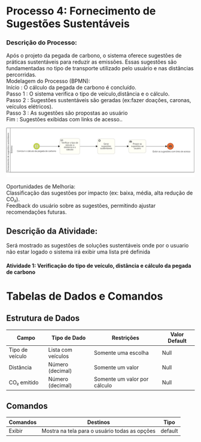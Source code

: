 # Processo 4: Fornecimento de Sugestões Sustentáveis
### Descrição do Processo:
Após o projeto da pegada de carbono, o sistema oferece sugestões de práticas sustentáveis ​​para reduzir as emissões. Essas sugestões são fundamentadas no tipo de transporte utilizado pelo usuário e nas distâncias percorridas. <br> 
Modelagem do Processo (BPMN):<br>
Início : O cálculo da pegada de carbono é concluído.<br>
Passo 1 : O sistema verifica o tipo de veículo,distância e o cálculo.<br>
Passo 2 : Sugestões sustentáveis ​​são geradas (ex:fazer doações, caronas, veículos elétricos).<br>
Passo 3 : As sugestões são propostas ao usuário <br>
Fim : Sugestões exibidas com links de acesso..<br>

![Diagrama BPMN](../images/3.3-4diag.png)<br>

Oportunidades de Melhoria:<br>
Classificação das sugestões por impacto (ex: baixa, média, alta redução de CO₂).<br>
Feedback do usuário sobre as sugestões, permitindo ajustar recomendações futuras.<br>

## Descrição da Atividade:
Será mostrado as sugestões de soluções sustentáveis onde por o usuario não estar logado o sistema irá exibir uma lista pré definida   
#### Atividade 1: Verificação do tipo de veículo, distância e cálculo da pegada de carbono

# Tabelas de Dados e Comandos

## Estrutura de Dados

| Campo          | Tipo de Dado        | Restrições                | Valor Default |
|----------------|---------------------|---------------------------|---------------|
| Tipo de veículo | Lista com veículos  | Somente uma escolha       | Null          |
| Distância      | Número (decimal)    | Somente um valor          | Null          |
| CO₂ emitido    | Número (decimal)    | Somente um valor por cálculo | Null       |

## Comandos

| Comandos | Destinos                                 | Tipo     |
|----------|-----------------------------------------|----------|
| Exibir   | Mostra na tela para o usuário todas as opções | default |
